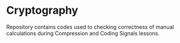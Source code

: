 # Cryptography
Repository contains codes used to checking correctness of manual calculations during Compression and Coding Signals lessons.
